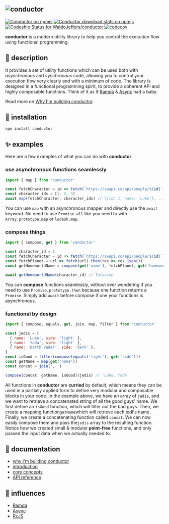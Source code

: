 ## ![conductor](https://user-images.githubusercontent.com/7644970/40887311-40bee9f6-6747-11e8-909b-35144015cee0.png)

[![Conductor on npmjs](https://img.shields.io/npm/v/conductor.svg?style=flat-square)](https://www.npmjs.com/package/conductor)
[![Conductor download stats on npmjs](https://img.shields.io/npm/dw/conductor.svg?style=flat-square)](https://npm-stat.com/charts.html?package=conductor)
[![Codeship Status for WaldoJeffers/conductor](https://img.shields.io/codeship/da09eb70-22e7-0136-b547-4e8bca269d75.svg?style=flat-square)](https://app.codeship.com/projects/286044)
[![codecov](https://img.shields.io/codecov/c/github/WaldoJeffers/conductor.svg?style=flat-square)](https://codecov.io/gh/WaldoJeffers/conductor)

**conductor** is a modern utility library to help you control the execution flow using functional programming.

## 🤵 description

It provides a set of utility functions which can be used both with _asynchronous_ and _synchronous_ code, allowing you to control your execution flow very clearly and with a minimum of code. The library is designed in a functional programming spirit, to provide a coherent API and highly composable functions. Think of it as if [Ramda](http://ramdajs.com/) & [Async](http://caolan.github.io/async/) had a baby.

Read more on [Why I'm building conductor](https://medium.com/@achille.urbain/why-im-building-conductor-fa780da821cd).

## 🔧 installation

```
npm install conductor
```

## ✨ examples

Here are a few examples of what you can do with **conductor**.

### use asynchronous functions seamlessly

```js
import { map } from 'conductor'

const fetchCharacter = id => fetch(`https://swapi.co/api/people/${id}`).then(res => res.json())
const character_ids = [1, 2, 3]
await map(fetchCharacter, character_ids) // [{id: 1, name: 'Luke'}, ...]
```

You can use `map` with an asynchronous mapper and directly use the `await` keyword. No need to use `Promise.all` like you need to with `Array.prototype.map` or `lodash.map`.

### compose things

```js
import { compose, get } from 'conductor'

const character_id = 1
const fetchCharacter = id => fetch(`https://swapi.co/api/people/${id}`).then(res => res.json())
const fetchPlanet = url => fetch(url).then(res => res.json())
const getHomeworldName = compose(get('name'), fetchPlanet, get('homeworld'), fetchCharacter)

await getHomeworldName(character_id) // Tatooine
```

You can **compose** functions seamlessly, without ever wondering if you need to use `Promise.prototype.then` because one function returns a `Promise`. Simply add `await` before compose if one your functions is asynchronous.

### functional by design

```js
import { compose, equals, get, join, map, filter } from 'conductor'

const jedis = [
  { name: 'Luke', side: 'light' },
  { name: 'Yoda', side: 'light' },
  { name: 'Darth Vader', side: 'dark' },
]
const isGood = filter(compose(equals('light'), get('side')))
const getName = map(get('name'))
const concat = join(', ')

compose(concat, getName, isGood)(jedis) // 'Luke, Yoda'
```

All functions in **conductor** are **curried** by default, which means they can be used in a partially applied form to define very modular and composable blocks in your code. In the example above, we have an array of `jedis`, and we want to retrieve a concatenated string of all the good guys' name. We first define an `isGood` function, which will filter out the bad guys. Then, we create a mapping function`getName`which will retrieve each jedi's name. Finally, we create a concatenating function called `concat`. We can now easily compose them and pass the`jedis` array to the resulting function. Notice how we created small & modular **point-free** functions, and only passed the input data when we actually needed to.

## 📖 documentation

* [why i'm building conductor](https://medium.com/@achille.urbain/why-im-building-conductor-fa780da821cd)
* [introduction](https://conductor.js.org/overview/introduction)
* [core concepts](https://conductor.js.org/overview/core-concepts)
* [API reference](https://conductor.js.org/api-reference/always)

## 🗿 influences

* [Ramda](http://ramdajs.com/)
* [Async](http://caolan.github.io/async/)
* [RxJS](http://reactivex.io/rxjs/)
